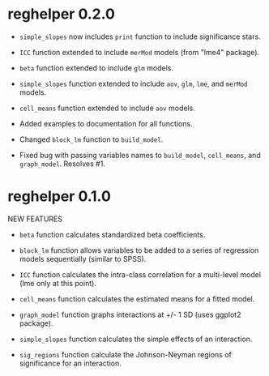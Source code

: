 <!-- NEWS.md is generated from NEWS.Rmd. Please edit that file -->


reghelper 0.2.0
===============

-   `simple_slopes` now includes `print` function to include significance stars.

-   `ICC` function extended to include `merMod` models (from "lme4" package).

-   `beta` function extended to include `glm` models.

-   `simple_slopes` function extended to include `aov`, `glm`, `lme`, and `merMod` models.

-   `cell_means` function extended to include `aov` models.

-   Added examples to documentation for all functions.

-   Changed `block_lm` function to `build_model`.

-   Fixed bug with passing variables names to `build_model`, `cell_means`, and `graph_model`. Resolves \#1.

reghelper 0.1.0
===============

NEW FEATURES

-   `beta` function calculates standardized beta coefficients.

-   `block_lm` function allows variables to be added to a series of regression models sequentially (similar to SPSS).

-   `ICC` function calculates the intra-class correlation for a multi-level model (lme only at this point).

-   `cell_means` function calculates the estimated means for a fitted model.

-   `graph_model` function graphs interactions at +/- 1 SD (uses ggplot2 package).

-   `simple_slopes` function calculates the simple effects of an interaction.

-   `sig_regions` function calculate the Johnson-Neyman regions of significance for an interaction.
